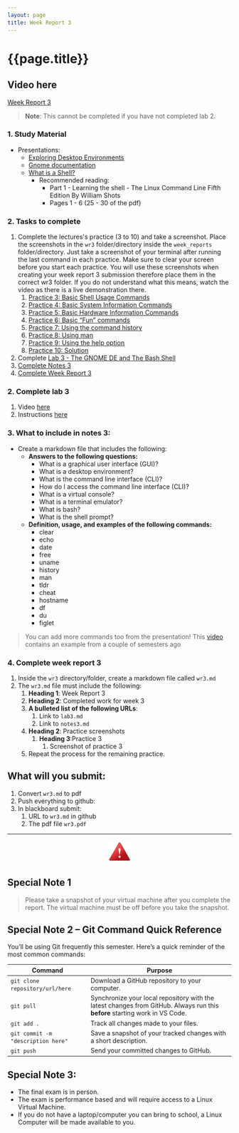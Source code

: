 ```yaml
---
layout: page
title: Week Report 3
---
```


# {{page.title}}

## Video here
[Week Report 3 ](https://youtu.be/0FkSHt4DmRo)

> **Note**: This cannot be completed if you have not completed lab 2.

### 1. Study Material
* Presentations:
  * [Exploring Desktop Environments](https://docs.google.com/presentation/d/e/2PACX-1vS8C4uEoxZc2p13pulosfU2YKC2mq7WFrQnpXq_DvBlTlNVz7UGCMG7xr4_269uUoHL-F-4pLe1-kyn/pub?start=false&loop=false&delayms=3000&slide=id.p)
  * [Gnome documentation](https://help.gnome.org/users/gnome-help/stable/)
  * [What is a Shell?](https://docs.google.com/presentation/d/e/2PACX-1vSMW_nt1pQzuvuV3HlZ-3gw9ObsRqnTVSPRW34tPB-cJ_iUgwuVr1iKY8MdWxh4_ctfRq9PDpXPMdif/pub?start=false&amp;loop=false&amp;delayms=3000&slide=id.p)
    * Recommended reading:
      * Part 1 - Learning the shell - The Linux Command Line Fifth Edition By William Shots
      * Pages 1 - 6 (25 - 30 of the pdf)


### 2. Tasks to complete
1. Complete the lectures's practice (3 to 10) and take a screenshot. Place the screenshots in the `wr3` folder/directory inside the `week_reports` folder/directory. Just take a screenshot of your terminal after running the last command in each practice. Make sure to clear your screen before you start each practice. You will use these screenshots when creating your week report 3 submission therefore place them in the correct wr3 folder. If you do not understand what this means, watch the video as there is a live demonstration there.
   1. [Practice 3: Basic Shell Usage Commands](https://docs.google.com/presentation/d/e/2PACX-1vSMW_nt1pQzuvuV3HlZ-3gw9ObsRqnTVSPRW34tPB-cJ_iUgwuVr1iKY8MdWxh4_ctfRq9PDpXPMdif/pub?start=false&amp;loop=false&amp;delayms=3000&slide=id.g381eb9274bd_0_71)
   2. [Practice 4: Basic System Information Commands](https://docs.google.com/presentation/d/e/2PACX-1vSMW_nt1pQzuvuV3HlZ-3gw9ObsRqnTVSPRW34tPB-cJ_iUgwuVr1iKY8MdWxh4_ctfRq9PDpXPMdif/pub?start=false&amp;loop=false&amp;delayms=3000&slide=id.g381eb9274bd_0_82)
   3. [Practice 5: Basic Hardware Information Commands](https://docs.google.com/presentation/d/e/2PACX-1vSMW_nt1pQzuvuV3HlZ-3gw9ObsRqnTVSPRW34tPB-cJ_iUgwuVr1iKY8MdWxh4_ctfRq9PDpXPMdif/pub?start=false&amp;loop=false&amp;delayms=3000&slide=id.g381eb9274bd_0_87) 
   4. [Practice 6: Basic “Fun” commands](https://docs.google.com/presentation/d/e/2PACX-1vSMW_nt1pQzuvuV3HlZ-3gw9ObsRqnTVSPRW34tPB-cJ_iUgwuVr1iKY8MdWxh4_ctfRq9PDpXPMdif/pub?start=false&amp;loop=false&amp;delayms=3000&slide=id.g381eb9274bd_0_92)
   5. [Practice 7: Using the command history](https://docs.google.com/presentation/d/e/2PACX-1vSMW_nt1pQzuvuV3HlZ-3gw9ObsRqnTVSPRW34tPB-cJ_iUgwuVr1iKY8MdWxh4_ctfRq9PDpXPMdif/pub?start=false&amp;loop=false&amp;delayms=3000&slide=id.g2b4a9062b0c_0_5)
   6. [Practice 8: Using man](https://docs.google.com/presentation/d/e/2PACX-1vSMW_nt1pQzuvuV3HlZ-3gw9ObsRqnTVSPRW34tPB-cJ_iUgwuVr1iKY8MdWxh4_ctfRq9PDpXPMdif/pub?start=false&amp;loop=false&amp;delayms=3000&slide=id.g2b6d39ab458_0_97)
   7. [Practice 9: Using the help option](https://docs.google.com/presentation/d/e/2PACX-1vSMW_nt1pQzuvuV3HlZ-3gw9ObsRqnTVSPRW34tPB-cJ_iUgwuVr1iKY8MdWxh4_ctfRq9PDpXPMdif/pub?start=false&amp;loop=false&amp;delayms=3000&slide=id.g2b6d39ab458_0_102)
   8. [Practice 10: Solution](https://docs.google.com/presentation/d/e/2PACX-1vSMW_nt1pQzuvuV3HlZ-3gw9ObsRqnTVSPRW34tPB-cJ_iUgwuVr1iKY8MdWxh4_ctfRq9PDpXPMdif/pub?start=false&amp;loop=false&amp;delayms=3000&slide=id.g2b6d39ab458_0_107)
2. Complete [Lab 3 - The GNOME DE and The Bash Shell](https://cis106.com/labs/lab3/)
3. [Complete Notes 3](https://cis106.com/week_report/wr3/#3-what-to-include-in-notes-3)
4. [Complete Week Report 3](https://cis106.com/week_report/wr3/#4-complete-week-report-3)

### 2. Complete lab 3
   1. Video [here](https://youtu.be/0FkSHt4DmRo)
   2. Instructions [here](https://cis106.com/labs/lab3/)

### 3. What to include in notes 3:
* Create a markdown file that includes the following:
  * **Answers to the following questions:**
    * What is a graphical user interface (GUI)?
    * What is a desktop environment?
    * What is the command line interface (CLI)?
    * How do I access the command line interface (CLI)?
    * What is a virtual console?
    * What is a terminal emulator?
    * What is bash?
    * What is the shell prompt?
  * **Definition, usage, and examples of the following commands:**
     * clear
     * echo
     * date
     * free
     * uname
     * history
     * man
     * tldr
     * cheat
     * hostname
     * df
     * du
     * figlet

> You can add more commands too from the presentation! This [video](https://youtu.be/MJpz6RX65Ko) contains an example from a couple of semesters ago

### 4. Complete week report 3 
   1. Inside the `wr3` directory/folder, create a markdown file called `wr3.md`
   2. The `wr3.md` file must include the following:
      1. **Heading 1**: Week Report 3
      2. **Heading 2**: Completed work for week 3
      3. **A bulleted list of the following URLs**:
         1. Link to `lab3.md` 
         2. Link to `notes3.md`
      4. **Heading 2**: Practice screenshots
         1. **Heading 3**:Practice 3
            1. Screenshot of practice 3
      5. Repeat the process for the remaining practice.

## What will you submit:
1. Convert `wr3.md` to pdf
2. Push everything to github:
3. In blackboard submit:
   1. URL to `wr3.md` in github
   2. The pdf file `wr3.pdf`	


<hr>

<p align="center" style="display:block"><img src="/assets/warning-icon.png" width="50" /></p>

## Special Note 1
> Please take a snapshot of your virtual machine after you complete the report. The virtual machine must be off before you take the snapshot. 


## Special Note 2 – Git Command Quick Reference
You’ll be using Git frequently this semester. Here’s a quick reminder of the most common commands:

| Command                            | Purpose                                                                                                                     |
| ---------------------------------- | --------------------------------------------------------------------------------------------------------------------------- |
| `git clone repository/url/here`    | Download a GitHub repository to your computer.                                                                              |
| `git pull`                         | Synchronize your local repository with the latest changes from GitHub. Always run this **before** starting work in VS Code. |
| `git add .`                        | Track all changes made to your files.                                                                                       |
| `git commit -m "description here"` | Save a snapshot of your tracked changes with a short description.                                                           |
| `git push`                         | Send your committed changes to GitHub.                                                                                      |


## Special Note 3:
* The final exam is in person. 
* The exam is performance based and will require access to a Linux Virtual Machine. 
* If you do not have a laptop/computer you can bring to school, a Linux Computer will be made available to you.
